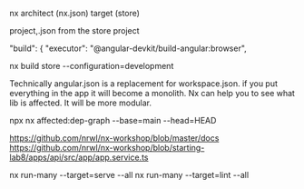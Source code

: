 nx architect (nx.json) target (store)

project,.json from the store project

"build": {
"executor": "@angular-devkit/build-angular:browser",

nx build store --configuration=development

Technically angular.json is a replacement for workspace.json.
if you put everything in the app it will become a monolith. Nx can help you to see what lib is affected. It will be more modular.

npx nx affected:dep-graph --base=main --head=HEAD

https://github.com/nrwl/nx-workshop/blob/master/docs
https://github.com/nrwl/nx-workshop/blob/starting-lab8/apps/api/src/app/app.service.ts

nx run-many --target=serve --all
nx run-many --target=lint --all

